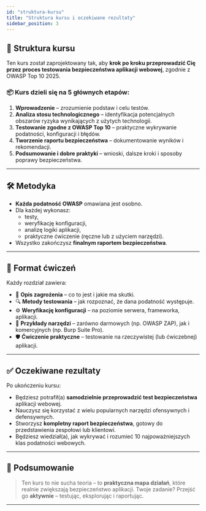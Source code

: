 ```yaml
---
id: "struktura-kursu"
title: "Struktura kursu i oczekiwane rezultaty"
sidebar_position: 3
---
```


## 🧭 Struktura kursu

Ten kurs został zaprojektowany tak, aby **krok po kroku przeprowadzić Cię przez proces testowania bezpieczeństwa aplikacji webowej**, zgodnie z OWASP Top 10 2025.

### 📦 Kurs dzieli się na 5 głównych etapów:

1. **Wprowadzenie** – zrozumienie podstaw i celu testów.
2. **Analiza stosu technologicznego** – identyfikacja potencjalnych obszarów ryzyka wynikających z użytych technologii.
3. **Testowanie zgodne z OWASP Top 10** – praktyczne wykrywanie podatności, konfiguracji i błędów.
4. **Tworzenie raportu bezpieczeństwa** – dokumentowanie wyników i rekomendacji.
5. **Podsumowanie i dobre praktyki** – wnioski, dalsze kroki i sposoby poprawy bezpieczeństwa.

---

## 🛠️ Metodyka

- **Każda podatność OWASP** omawiana jest osobno.
- Dla każdej wykonasz:
  - testy,
  - weryfikację konfiguracji,
  - analizę logiki aplikacji,
  - praktyczne ćwiczenie (ręczne lub z użyciem narzędzi).
- Wszystko zakończysz **finalnym raportem bezpieczeństwa**.

---

## 📑 Format ćwiczeń

Każdy rozdział zawiera:

- 🎯 **Opis zagrożenia** – co to jest i jakie ma skutki.
- 🔍 **Metody testowania** – jak rozpoznać, że dana podatność występuje.
- ⚙️ **Weryfikację konfiguracji** – na poziomie serwera, frameworka, aplikacji.
- 🧪 **Przykłady narzędzi** – zarówno darmowych (np. OWASP ZAP), jak i komercyjnych (np. Burp Suite Pro).
- 🛡️ **Ćwiczenie praktyczne** – testowanie na rzeczywistej (lub ćwiczebnej) aplikacji.

---

## ✅ Oczekiwane rezultaty

Po ukończeniu kursu:

- Będziesz potrafił(a) **samodzielnie przeprowadzić test bezpieczeństwa** aplikacji webowej.
- Nauczysz się korzystać z wielu popularnych narzędzi ofensywnych i defensywnych.
- Stworzysz **kompletny raport bezpieczeństwa**, gotowy do przedstawienia zespołowi lub klientowi.
- Będziesz wiedział(a), jak wykrywać i rozumieć 10 najpoważniejszych klas podatności webowych.

---

## 📌 Podsumowanie

> Ten kurs to nie sucha teoria – to **praktyczna mapa działań**, które realnie zwiększają bezpieczeństwo aplikacji. Twoje zadanie? Przejść go **aktywnie** – testując, eksplorując i raportując.

---
